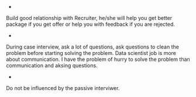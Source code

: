 * 
Build good relationship with Recruiter, he/she will help you get better package if you get offer or help you with feedback if you are rejected.  

*
During case interview, ask a lot of questions, ask questions to clean the problem before starting solving the problem. Data scientist job is more about communication. I have the problem of hurry to solve the problem than communication and aksing questions.

*
Do not be influenced by the passive interviwer.
